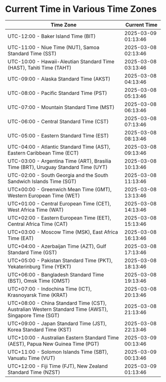# Current Time in Various Time Zones

| Time Zone | Current Time |
|-----------|--------------|
| UTC-12:00 - Baker Island Time (BIT) | 2025-03-09 01:13:46 |
| UTC-11:00 - Niue Time (NUT), Samoa Standard Time (SST) | 2025-03-08 02:13:46 |
| UTC-10:00 - Hawaii-Aleutian Standard Time (HAST), Tahiti Time (TAHT) | 2025-03-08 03:13:46 |
| UTC-09:00 - Alaska Standard Time (AKST) | 2025-03-08 04:13:46 |
| UTC-08:00 - Pacific Standard Time (PST) | 2025-03-08 05:13:46 |
| UTC-07:00 - Mountain Standard Time (MST) | 2025-03-08 06:13:46 |
| UTC-06:00 - Central Standard Time (CST) | 2025-03-08 07:13:46 |
| UTC-05:00 - Eastern Standard Time (EST) | 2025-03-08 08:13:46 |
| UTC-04:00 - Atlantic Standard Time (AST), Eastern Caribbean Time (ECT) | 2025-03-08 09:13:46 |
| UTC-03:00 - Argentina Time (ART), Brasília Time (BRT), Uruguay Standard Time (UYT) | 2025-03-08 10:13:46 |
| UTC-02:00 - South Georgia and the South Sandwich Islands Time (SGT) | 2025-03-08 11:13:46 |
| UTC±00:00 - Greenwich Mean Time (GMT), Western European Time (WET) | 2025-03-08 13:13:46 |
| UTC+01:00 - Central European Time (CET), West Africa Time (WAT) | 2025-03-08 14:13:46 |
| UTC+02:00 - Eastern European Time (EET), Central Africa Time (CAT) | 2025-03-08 15:13:46 |
| UTC+03:00 - Moscow Time (MSK), East Africa Time (EAT) | 2025-03-08 16:13:46 |
| UTC+04:00 - Azerbaijan Time (AZT), Gulf Standard Time (GST) | 2025-03-08 17:13:46 |
| UTC+05:00 - Pakistan Standard Time (PKT), Yekaterinburg Time (YEKT) | 2025-03-08 18:13:46 |
| UTC+06:00 - Bangladesh Standard Time (BST), Omsk Time (OMST) | 2025-03-08 19:13:46 |
| UTC+07:00 - Indochina Time (ICT), Krasnoyarsk Time (KRAT) | 2025-03-08 20:13:46 |
| UTC+08:00 - China Standard Time (CST), Australian Western Standard Time (AWST), Singapore Time (SGT) | 2025-03-08 21:13:46 |
| UTC+09:00 - Japan Standard Time (JST), Korea Standard Time (KST) | 2025-03-08 22:13:46 |
| UTC+10:00 - Australian Eastern Standard Time (AEST), Papua New Guinea Time (PGT) | 2025-03-09 00:13:46 |
| UTC+11:00 - Solomon Islands Time (SBT), Vanuatu Time (VUT) | 2025-03-09 00:13:46 |
| UTC+12:00 - Fiji Time (FJT), New Zealand Standard Time (NZST) | 2025-03-09 01:13:46 |
